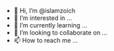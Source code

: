 - 👋 Hi, I’m @islamzoich
- 👀 I’m interested in ...
- 🌱 I’m currently learning ...
- 💞️ I’m looking to collaborate on ...
- 📫 How to reach me ...

<!---
islamzoich/islamzoich is a ✨ special ✨ repository because its `README.md` (this file) appears on your GitHub profile.
You can click the Preview link to take a look at your changes.
--->
